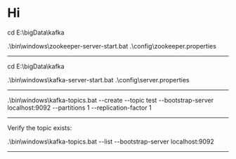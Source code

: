 # Hi
cd E:\bigData\kafka 

.\bin\windows\zookeeper-server-start.bat .\config\zookeeper.properties

---------

cd E:\bigData\kafka

.\bin\windows\kafka-server-start.bat .\config\server.properties

---------

.\bin\windows\kafka-topics.bat --create --topic test --bootstrap-server localhost:9092 --partitions 1 --replication-factor 1

---------

Verify the topic exists:

.\bin\windows\kafka-topics.bat --list --bootstrap-server localhost:9092

-----------------

